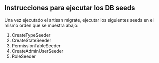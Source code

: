
## Instrucciones para ejecutar los DB seeds

Una vez ejecutado el artisan migrate, ejecutar los siguientes seeds en el mismo orden que se muestra abajo:
1. CreateTypeSeeder
2. CreateStateSeeder
3. PermissionTableSeeder
4. CreateAdminUserSeeder
5. RoleSeeder
